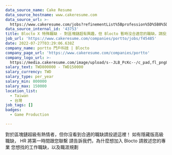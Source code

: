 ```yaml
---
data_source_name: Cake Resume
data_source_hostname: www.cakeresume.com
data_source_url: >-
  https://www.cakeresume.com/jobs?refinementList%5Bprofession%5D%5B0%5D=game-production&range%5Bsalary_range%5D%5Bmin%5D=100000
data_source_internal_id: '43753'
title: Blocto X 特殊職缺 - 對區塊鏈超有興趣，但 Blocto 暫時沒合適您的職缺，請投遞這！
job_url: 'https://www.cakeresume.com/companies/portto/jobs/f45485'
date: 2022-07-27T03:29:06.638Z
company_name: portto 門戶科技 | Blocto
company_page_url: 'https://www.cakeresume.com/companies/portto'
company_logo_url: >-
  https://media.cakeresume.com/image/upload/s--JLB_PcKc--/c_pad,fl_png8,h_200,w_200/v1671585712/whc1srb2o0bd5asmlqnz.png
salary_text: TWD800000 - TWD150000
salary_currency: TWD
salary_type: per_year
salary_min: 800000
salary_max: 150000
location_list:
  - Taiwan
  - 台灣
job_tags: []
badges:
  - Game Production

---
```


對於區塊鏈超級有熱情者，但你沒看到合適的職缺請投遞這裡！ 如有隱藏版高級職缺， HR 將第一時間跟您聯繫 請告訴我們，為什麼想加入 Blocto 請敘述您的專業 您想找的工作職缺，以及職涯規劃